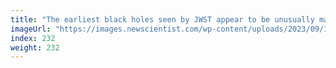```yaml
---
title: "The earliest black holes seen by JWST appear to be unusually massive"
imageUrl: "https://images.newscientist.com/wp-content/uploads/2023/09/13114910/SEI_171281973.jpg?width=788"
index: 232
weight: 232
---
```

